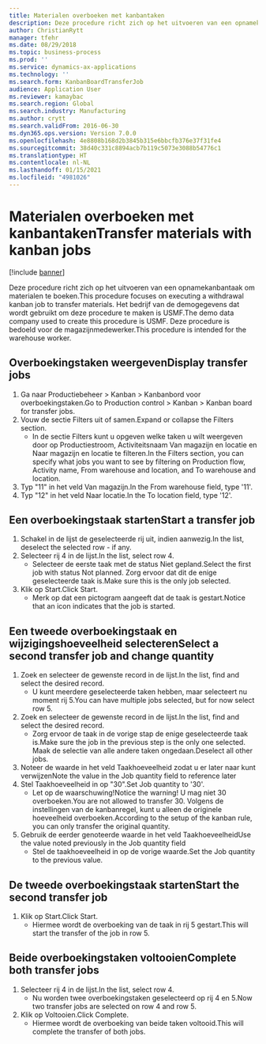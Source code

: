 ```yaml
---
title: Materialen overboeken met kanbantaken
description: Deze procedure richt zich op het uitvoeren van een opnamekanbantaak om materialen te boeken.
author: ChristianRytt
manager: tfehr
ms.date: 08/29/2018
ms.topic: business-process
ms.prod: ''
ms.service: dynamics-ax-applications
ms.technology: ''
ms.search.form: KanbanBoardTransferJob
audience: Application User
ms.reviewer: kamaybac
ms.search.region: Global
ms.search.industry: Manufacturing
ms.author: crytt
ms.search.validFrom: 2016-06-30
ms.dyn365.ops.version: Version 7.0.0
ms.openlocfilehash: 4e8808b168d2b3845b315e6bbcfb376e37f31fe4
ms.sourcegitcommit: 38d40c331c8894acb7b119c5073e3088b54776c1
ms.translationtype: HT
ms.contentlocale: nl-NL
ms.lasthandoff: 01/15/2021
ms.locfileid: "4981026"
---
```

# <a name="transfer-materials-with-kanban-jobs"></a><span data-ttu-id="a5551-103">Materialen overboeken met kanbantaken</span><span class="sxs-lookup"><span data-stu-id="a5551-103">Transfer materials with kanban jobs</span></span>

[!include [banner](../../includes/banner.md)]

<span data-ttu-id="a5551-104">Deze procedure richt zich op het uitvoeren van een opnamekanbantaak om materialen te boeken.</span><span class="sxs-lookup"><span data-stu-id="a5551-104">This procedure focuses on executing a withdrawal kanban job to transfer materials.</span></span> <span data-ttu-id="a5551-105">Het bedrijf van de demogegevens dat wordt gebruikt om deze procedure te maken is USMF.</span><span class="sxs-lookup"><span data-stu-id="a5551-105">The demo data company used to create this procedure is USMF.</span></span> <span data-ttu-id="a5551-106">Deze procedure is bedoeld voor de magazijnmedewerker.</span><span class="sxs-lookup"><span data-stu-id="a5551-106">This procedure is intended for the warehouse worker.</span></span>


## <a name="display-transfer-jobs"></a><span data-ttu-id="a5551-107">Overboekingstaken weergeven</span><span class="sxs-lookup"><span data-stu-id="a5551-107">Display transfer jobs</span></span>
1. <span data-ttu-id="a5551-108">Ga naar Productiebeheer > Kanban > Kanbanbord voor overboekingstaken.</span><span class="sxs-lookup"><span data-stu-id="a5551-108">Go to Production control > Kanban > Kanban board for transfer jobs.</span></span>
2. <span data-ttu-id="a5551-109">Vouw de sectie Filters uit of samen.</span><span class="sxs-lookup"><span data-stu-id="a5551-109">Expand or collapse the Filters section.</span></span>
    * <span data-ttu-id="a5551-110">In de sectie Filters kunt u opgeven welke taken u wilt weergeven door op Productiestroom, Activiteitsnaam Van magazijn en locatie en Naar magazijn en locatie te filteren.</span><span class="sxs-lookup"><span data-stu-id="a5551-110">In the Filters section, you can specify what jobs you want to see by filtering on Production flow, Activity name, From warehouse and location, and To warehouse and location.</span></span>  
3. <span data-ttu-id="a5551-111">Typ "11" in het veld Van magazijn.</span><span class="sxs-lookup"><span data-stu-id="a5551-111">In the From warehouse field, type '11'.</span></span>
4. <span data-ttu-id="a5551-112">Typ "12" in het veld Naar locatie.</span><span class="sxs-lookup"><span data-stu-id="a5551-112">In the To location field, type '12'.</span></span>

## <a name="start-a-transfer-job"></a><span data-ttu-id="a5551-113">Een overboekingstaak starten</span><span class="sxs-lookup"><span data-stu-id="a5551-113">Start a transfer job</span></span>
1. <span data-ttu-id="a5551-114">Schakel in de lijst de geselecteerde rij uit, indien aanwezig.</span><span class="sxs-lookup"><span data-stu-id="a5551-114">In the list, deselect the selected row - if any.</span></span>
2. <span data-ttu-id="a5551-115">Selecteer rij 4 in de lijst.</span><span class="sxs-lookup"><span data-stu-id="a5551-115">In the list, select row 4.</span></span>
    * <span data-ttu-id="a5551-116">Selecteer de eerste taak met de status Niet gepland.</span><span class="sxs-lookup"><span data-stu-id="a5551-116">Select the first job with status Not planned.</span></span> <span data-ttu-id="a5551-117">Zorg ervoor dat dit de enige geselecteerde taak is.</span><span class="sxs-lookup"><span data-stu-id="a5551-117">Make sure this is the only job selected.</span></span>  
3. <span data-ttu-id="a5551-118">Klik op Start.</span><span class="sxs-lookup"><span data-stu-id="a5551-118">Click Start.</span></span>
    * <span data-ttu-id="a5551-119">Merk op dat een pictogram aangeeft dat de taak is gestart.</span><span class="sxs-lookup"><span data-stu-id="a5551-119">Notice that an icon indicates that the job is started.</span></span>  

## <a name="select-a-second-transfer-job-and-change-quantity"></a><span data-ttu-id="a5551-120">Een tweede overboekingstaak en wijzigingshoeveelheid selecteren</span><span class="sxs-lookup"><span data-stu-id="a5551-120">Select a second transfer job and change quantity</span></span>
1. <span data-ttu-id="a5551-121">Zoek en selecteer de gewenste record in de lijst.</span><span class="sxs-lookup"><span data-stu-id="a5551-121">In the list, find and select the desired record.</span></span>
    * <span data-ttu-id="a5551-122">U kunt meerdere geselecteerde taken hebben, maar selecteert nu moment rij 5.</span><span class="sxs-lookup"><span data-stu-id="a5551-122">You can have multiple jobs selected, but for now select row 5.</span></span>  
2. <span data-ttu-id="a5551-123">Zoek en selecteer de gewenste record in de lijst.</span><span class="sxs-lookup"><span data-stu-id="a5551-123">In the list, find and select the desired record.</span></span>
    * <span data-ttu-id="a5551-124">Zorg ervoor de taak in de vorige stap de enige geselecteerde taak is.</span><span class="sxs-lookup"><span data-stu-id="a5551-124">Make sure the job in the previous step is the only one selected.</span></span> <span data-ttu-id="a5551-125">Maak de selectie van alle andere taken ongedaan.</span><span class="sxs-lookup"><span data-stu-id="a5551-125">Deselect all other jobs.</span></span>  
3. <span data-ttu-id="a5551-126">Noteer de waarde in het veld Taakhoeveelheid zodat u er later naar kunt verwijzen</span><span class="sxs-lookup"><span data-stu-id="a5551-126">Note the value in the Job quantity field to reference later</span></span>
4. <span data-ttu-id="a5551-127">Stel Taakhoeveelheid in op "30".</span><span class="sxs-lookup"><span data-stu-id="a5551-127">Set Job quantity to '30'.</span></span>
    * <span data-ttu-id="a5551-128">Let op de waarschuwing!</span><span class="sxs-lookup"><span data-stu-id="a5551-128">Notice the warning!</span></span> <span data-ttu-id="a5551-129">U mag niet 30 overboeken.</span><span class="sxs-lookup"><span data-stu-id="a5551-129">You are not allowed to transfer 30.</span></span> <span data-ttu-id="a5551-130">Volgens de instellingen van de kanbanregel, kunt u alleen de originele hoeveelheid overboeken.</span><span class="sxs-lookup"><span data-stu-id="a5551-130">According to the setup of the kanban rule, you can only transfer the original quantity.</span></span>  
5. <span data-ttu-id="a5551-131">Gebruik de eerder genoteerde waarde in het veld Taakhoeveelheid</span><span class="sxs-lookup"><span data-stu-id="a5551-131">Use the value noted previously in the Job quantity field</span></span>
    * <span data-ttu-id="a5551-132">Stel de taakhoeveelheid in op de vorige waarde.</span><span class="sxs-lookup"><span data-stu-id="a5551-132">Set the Job quantity to the previous value.</span></span>  

## <a name="start-the-second-transfer-job"></a><span data-ttu-id="a5551-133">De tweede overboekingstaak starten</span><span class="sxs-lookup"><span data-stu-id="a5551-133">Start the second transfer job</span></span>
1. <span data-ttu-id="a5551-134">Klik op Start.</span><span class="sxs-lookup"><span data-stu-id="a5551-134">Click Start.</span></span>
    * <span data-ttu-id="a5551-135">Hiermee wordt de overboeking van de taak in rij 5 gestart.</span><span class="sxs-lookup"><span data-stu-id="a5551-135">This will start the transfer of the job in row 5.</span></span>  

## <a name="complete-both-transfer-jobs"></a><span data-ttu-id="a5551-136">Beide overboekingstaken voltooien</span><span class="sxs-lookup"><span data-stu-id="a5551-136">Complete both transfer jobs</span></span>
1. <span data-ttu-id="a5551-137">Selecteer rij 4 in de lijst.</span><span class="sxs-lookup"><span data-stu-id="a5551-137">In the list, select row 4.</span></span>
    * <span data-ttu-id="a5551-138">Nu worden twee overboekingstaken geselecteerd op rij 4 en 5.</span><span class="sxs-lookup"><span data-stu-id="a5551-138">Now two transfer jobs are selected on row 4 and row 5.</span></span>  
2. <span data-ttu-id="a5551-139">Klik op Voltooien.</span><span class="sxs-lookup"><span data-stu-id="a5551-139">Click Complete.</span></span>
    * <span data-ttu-id="a5551-140">Hiermee wordt de overboeking van beide taken voltooid.</span><span class="sxs-lookup"><span data-stu-id="a5551-140">This will complete the transfer of both jobs.</span></span>  


